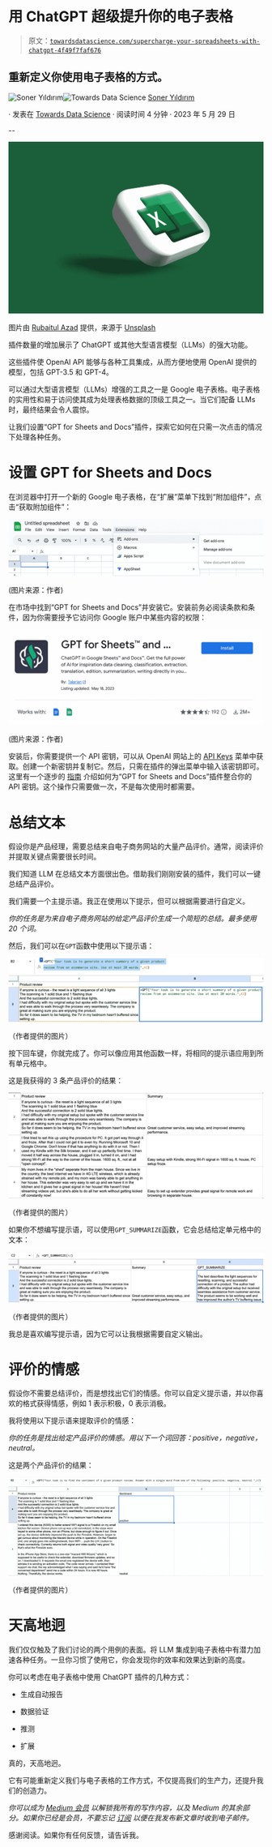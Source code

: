 # 用 ChatGPT 超级提升你的电子表格

> 原文：[`towardsdatascience.com/supercharge-your-spreadsheets-with-chatgpt-4f49f7faf676`](https://towardsdatascience.com/supercharge-your-spreadsheets-with-chatgpt-4f49f7faf676)

## 重新定义你使用电子表格的方式。

[](https://sonery.medium.com/?source=post_page-----4f49f7faf676--------------------------------)![Soner Yıldırım](https://sonery.medium.com/?source=post_page-----4f49f7faf676--------------------------------)[](https://towardsdatascience.com/?source=post_page-----4f49f7faf676--------------------------------)![Towards Data Science](https://towardsdatascience.com/?source=post_page-----4f49f7faf676--------------------------------) [Soner Yıldırım](https://sonery.medium.com/?source=post_page-----4f49f7faf676--------------------------------)

· 发表在 [Towards Data Science](https://towardsdatascience.com/?source=post_page-----4f49f7faf676--------------------------------) · 阅读时间 4 分钟 · 2023 年 5 月 29 日

--

![](img/0acc3162bcd438704499562553dfa515.png)

图片由 [Rubaitul Azad](https://unsplash.com/@rubaitulazad?utm_source=unsplash&utm_medium=referral&utm_content=creditCopyText) 提供，来源于 [Unsplash](https://unsplash.com/photos/GauA0hiEwDk?utm_source=unsplash&utm_medium=referral&utm_content=creditCopyText)

插件数量的增加展示了 ChatGPT 或其他大型语言模型（LLMs）的强大功能。

这些插件使 OpenAI API 能够与各种工具集成，从而方便地使用 OpenAI 提供的模型，包括 GPT-3.5 和 GPT-4。

可以通过大型语言模型（LLMs）增强的工具之一是 Google 电子表格。电子表格的实用性和易于访问使其成为处理表格数据的顶级工具之一。当它们配备 LLMs 时，最终结果会令人震惊。

让我们设置“GPT for Sheets and Docs”插件，探索它如何在只需一次点击的情况下处理各种任务。

# 设置 GPT for Sheets and Docs

在浏览器中打开一个新的 Google 电子表格，在“扩展”菜单下找到“附加组件”，点击“获取附加组件”：

![](img/a3b694ebdef67c05ae852c4adb7d7f23.png)

(图片来源：作者)

在市场中找到“GPT for Sheets and Docs”并安装它。安装前务必阅读条款和条件，因为你需要授予它访问你 Google 账户中某些内容的权限：

![](img/68ddf5f8c89f532d02f98ce6cc60ceb1.png)

(图片来源：作者)

安装后，你需要提供一个 API 密钥，可以从 OpenAI 网站上的 [API Keys](https://platform.openai.com/account/api-keys) 菜单中获取。创建一个新密钥并复制它。然后，只需在插件的弹出菜单中输入该密钥即可。这里有一个逐步的 [指南](https://gptforwork.com/setup/how-to-set-up-api-key) 介绍如何为“GPT for Sheets and Docs”插件整合你的 API 密钥。这个操作只需要做一次，不是每次使用时都需要。

# 总结文本

假设你是产品经理，需要总结来自电子商务网站的大量产品评价。通常，阅读评价并提取关键点需要很长时间。

我们知道 LLM 在总结文本方面很出色。借助我们刚刚安装的插件，我们可以一键总结产品评价。

我们需要一个主提示语。我正在使用以下提示，但可以根据需要进行自定义。

*你的任务是为来自电子商务网站的给定产品评价生成一个简短的总结。最多使用 20 个词。*

然后，我们可以在`GPT`函数中使用以下提示语：

![](img/7cbee4a2b394a7101d812fdca7907357.png)

（作者提供的图片）

按下回车键，你就完成了。你可以像应用其他函数一样，将相同的提示语应用到所有单元格中。

这是我获得的 3 条产品评价的结果：

![](img/8c9b818b90d9f74a1b1b05cca79201f1.png)

（作者提供的图片）

如果你不想编写提示语，可以使用`GPT_SUMMARIZE`函数，它会总结给定单元格中的文本：

![](img/f072a7b3f49780902ed8a6540f997037.png)

（作者提供的图片）

我总是喜欢编写提示语，因为它可以让我根据需要自定义输出。

# 评价的情感

假设你不需要总结评价，而是想找出它们的情感。你可以自定义提示语，并以你喜欢的格式获得情感，例如 1 表示积极，0 表示消极。

我将使用以下提示语来提取评价的情感：

*你的任务是找出给定产品评价的情感。用以下一个词回答：positive，negative，neutral。*

这是两个产品评价的结果：

![](img/c70771a1053a4b654f39db33b990272b.png)

（作者提供的图片）

# 天高地迥

我们仅仅触及了我们讨论的两个用例的表面。将 LLM 集成到电子表格中有潜力加速各种任务。一旦你习惯了使用它，你会发现你的效率和效果达到新的高度。

你可以考虑在电子表格中使用 ChatGPT 插件的几种方式：

+   生成自动报告

+   数据验证

+   推测

+   扩展

真的，天高地迥。

它有可能重新定义我们与电子表格的工作方式，不仅提高我们的生产力，还提升我们的创造力。

*你可以成为* [*Medium 会员*](https://sonery.medium.com/membership) *以解锁我所有的写作内容，以及 Medium 的其余部分。如果你已经是会员，不要忘记* [*订阅*](https://sonery.medium.com/subscribe) *以便在我发布新文章时收到电子邮件。*

感谢阅读。如果你有任何反馈，请告诉我。
